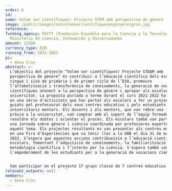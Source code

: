 ```yaml
---
order: 6
id: .
name: Volem ser científiques! Projecte STEM amb perspectiva de gènere
image: /public/images/notvolemsercientifiquesenginyeresgran.jpg
reference: .
funding_agency: FECYT (Fundación Española para la Ciencia y la Tecnología),
  Ministerio de Ciencia, Innovación y Universidades
amount: 12500
currency_type: EUR
running_from: 2021-2022
pi:
  - Anna Cros
abstract: >-
  L’objectiu del projecte “Volem ser científiques! Projecte STEAM amb
  perspectiva de gènere” és contribuir a l’educació científica dels escolars de
  cinquè i sisè de primària i de primer cicle de l’ESO, promoure
  l’alfabetització i transferència de coneixements, la generació de vocacions
  científiques atenent a la perspectiva de gènere i apropar als escolars a la
  universitat. La proposta portada a terme durant el curs 2021-2022 ha consistit
  en una sèrie d’activitats que han portat als escolars a fer un projecte STEM,
  guiats pel professorat dels seus centres educatius i pels estudiants
  universitaris mentors. Els docents i els mentors, que van rebre una formació
  prèvia a la universitat, van comptar amb el suport de l’equip formador per
  resoldre els dubtes i orientar el procés. Els escolars també van participar en
  una jornada sobre gènere i ciència coordinada per professores expertes en
  aquest tema. Els projectes resultants es van presentar als centres educatius i
  en una Fira d'Experiències que va tenir lloc a la UAB el dia 31 de maig de
  2022. S‘espera que aquestes accions contribueixin a l’educació científica dels
  escolars, fomentant l’adquisició de coneixements, la familiarització amb la
  metodologia científica i l’interès per la ciència. S'espera també contribuir a
  l'empoderament de les estudiants per a la generació de vocacions científiques.


  Van participar en el projecte 17 grups classe de 7 centres educatius d'educació primària i secundària (400 estudiants de cinquè i sisè curs de primària i de primer i segon curs de l'ESO); 15 docents dels centres participants, que van rebre la formació i el suport de l'equip formador de la UAB (equip del Centre de Recerca per a la Recerca Científica i Matemàtica-CRECIM), a més de la implicació de l'equip directiu i el claustre dels centres educatius, 30 estudiants universitaris mentors (majoritàriament dones), que van rebre formació i van participar en aquest projecte en el marc d'una Activitat d'Aprenentatge i Servei reconeguda per la universitat, i finalment també es va comptar amb la implicació del professorat de les Facultats de Ciències, Biociències i de l'Escola d'Enginyeria de la UAB en l'organització de tallers de caràcter cientificotecnològic dirigit als estudiants dels centres educatius participants.
relevant_outputs: null
members:
  - Anna Cros
---
```

